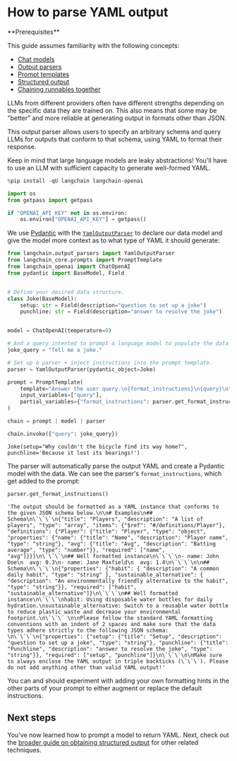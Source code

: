 # How to parse YAML output

<Info>
**Prerequisites**


This guide assumes familiarity with the following concepts:
- [Chat models](/oss/concepts/chat_models)
- [Output parsers](/oss/concepts/output_parsers)
- [Prompt templates](/oss/concepts/prompt_templates)
- [Structured output](/oss/how-to/structured_output)
- [Chaining runnables together](/oss/how-to/sequence/)

</Info>

LLMs from different providers often have different strengths depending on the specific data they are trained on. This also means that some may be "better" and more reliable at generating output in formats other than JSON.

This output parser allows users to specify an arbitrary schema and query LLMs for outputs that conform to that schema, using YAML to format their response.

<Note>
Keep in mind that large language models are leaky abstractions! You'll have to use an LLM with sufficient capacity to generate well-formed YAML.
</Note>



```python
%pip install -qU langchain langchain-openai

import os
from getpass import getpass

if "OPENAI_API_KEY" not in os.environ:
    os.environ["OPENAI_API_KEY"] = getpass()
```

We use [Pydantic](https://docs.pydantic.dev) with the [`YamlOutputParser`](https://python.langchain.com/api_reference/langchain/output_parsers/langchain.output_parsers.yaml.YamlOutputParser.html#langchain.output_parsers.yaml.YamlOutputParser) to declare our data model and give the model more context as to what type of YAML it should generate:


```python
from langchain.output_parsers import YamlOutputParser
from langchain_core.prompts import PromptTemplate
from langchain_openai import ChatOpenAI
from pydantic import BaseModel, Field


# Define your desired data structure.
class Joke(BaseModel):
    setup: str = Field(description="question to set up a joke")
    punchline: str = Field(description="answer to resolve the joke")


model = ChatOpenAI(temperature=0)

# And a query intented to prompt a language model to populate the data structure.
joke_query = "Tell me a joke."

# Set up a parser + inject instructions into the prompt template.
parser = YamlOutputParser(pydantic_object=Joke)

prompt = PromptTemplate(
    template="Answer the user query.\n{format_instructions}\n{query}\n",
    input_variables=["query"],
    partial_variables={"format_instructions": parser.get_format_instructions()},
)

chain = prompt | model | parser

chain.invoke({"query": joke_query})
```



```output
Joke(setup="Why couldn't the bicycle find its way home?", punchline='Because it lost its bearings!')
```


The parser will automatically parse the output YAML and create a Pydantic model with the data. We can see the parser's `format_instructions`, which get added to the prompt:


```python
parser.get_format_instructions()
```



```output
'The output should be formatted as a YAML instance that conforms to the given JSON schema below.\n\n# Examples\n## Schema\n\`\`\`\n{"title": "Players", "description": "A list of players", "type": "array", "items": {"$ref": "#/definitions/Player"}, "definitions": {"Player": {"title": "Player", "type": "object", "properties": {"name": {"title": "Name", "description": "Player name", "type": "string"}, "avg": {"title": "Avg", "description": "Batting average", "type": "number"}}, "required": ["name", "avg"]}}}\n\`\`\`\n## Well formatted instance\n\`\`\`\n- name: John Doe\n  avg: 0.3\n- name: Jane Maxfield\n  avg: 1.4\n\`\`\`\n\n## Schema\n\`\`\`\n{"properties": {"habit": { "description": "A common daily habit", "type": "string" }, "sustainable_alternative": { "description": "An environmentally friendly alternative to the habit", "type": "string"}}, "required": ["habit", "sustainable_alternative"]}\n\`\`\`\n## Well formatted instance\n\`\`\`\nhabit: Using disposable water bottles for daily hydration.\nsustainable_alternative: Switch to a reusable water bottle to reduce plastic waste and decrease your environmental footprint.\n\`\`\` \n\nPlease follow the standard YAML formatting conventions with an indent of 2 spaces and make sure that the data types adhere strictly to the following JSON schema: \n\`\`\`\n{"properties": {"setup": {"title": "Setup", "description": "question to set up a joke", "type": "string"}, "punchline": {"title": "Punchline", "description": "answer to resolve the joke", "type": "string"}}, "required": ["setup", "punchline"]}\n\`\`\`\n\nMake sure to always enclose the YAML output in triple backticks (\`\`\`). Please do not add anything other than valid YAML output!'
```


You can and should experiment with adding your own formatting hints in the other parts of your prompt to either augment or replace the default instructions.

## Next steps

You've now learned how to prompt a model to return YAML. Next, check out the [broader guide on obtaining structured output](/oss/how-to/structured_output) for other related techniques.


```python

```
